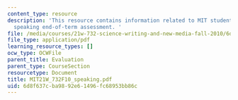 ```yaml
---
content_type: resource
description: 'This resource contains information related to MIT student writing and
  speaking end-of-term assessment. '
file: /media/courses/21w-732-science-writing-and-new-media-fall-2010/6d8f637cba9892e61496fc68953bb86c_MIT21W_732F10_speaking.pdf
file_type: application/pdf
learning_resource_types: []
ocw_type: OCWFile
parent_title: Evaluation
parent_type: CourseSection
resourcetype: Document
title: MIT21W_732F10_speaking.pdf
uid: 6d8f637c-ba98-92e6-1496-fc68953bb86c
---
```

